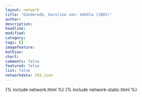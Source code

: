```yaml
---
layout: network
title: "Günderode, Karoline von: Udohla (1805)"
author:
description:
headline:
modified:
category:
tags: []
imagefeature: 
mathjax: 
chart: 
comments: false
featured: false
list: false
networkdata: 293.json
---
```

{% include network.html %}
{% include network-static.html %}
